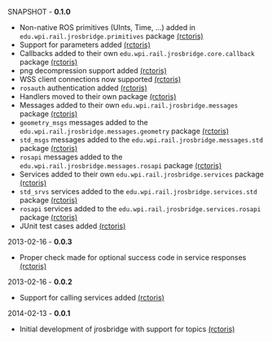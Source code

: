 SNAPSHOT - **0.1.0**
 * Non-native ROS primitives (UInts, Time, ...) added in `edu.wpi.rail.jrosbridge.primitives` package [(rctoris)](https://github.com/rctoris/)
 * Support for parameters added [(rctoris)](https://github.com/rctoris/)
 * Callbacks added to their own `edu.wpi.rail.jrosbridge.core.callback` package [(rctoris)](https://github.com/rctoris/)
 * png decompression support added [(rctoris)](https://github.com/rctoris/)
 * WSS client connections now supported [(rctoris)](https://github.com/rctoris/)
 * `rosauth` authentication added [(rctoris)](https://github.com/rctoris/)
 * Handlers moved to their own package [(rctoris)](https://github.com/rctoris/)
 * Messages added to their own `edu.wpi.rail.jrosbridge.messages` package [(rctoris)](https://github.com/rctoris/)
 * `geometry_msgs` messages added to the `edu.wpi.rail.jrosbridge.messages.geometry` package [(rctoris)](https://github.com/rctoris/)
 * `std_msgs` messages added to the `edu.wpi.rail.jrosbridge.messages.std` package [(rctoris)](https://github.com/rctoris/)
 * `rosapi` messages added to the `edu.wpi.rail.jrosbridge.messages.rosapi` package [(rctoris)](https://github.com/rctoris/)
 * Services added to their own `edu.wpi.rail.jrosbridge.services` package [(rctoris)](https://github.com/rctoris/)
 * `std_srvs` services added to the `edu.wpi.rail.jrosbridge.services.std` package [(rctoris)](https://github.com/rctoris/)
 * `rosapi` services added to the `edu.wpi.rail.jrosbridge.services.rosapi` package [(rctoris)](https://github.com/rctoris/)
 * JUnit test cases added [(rctoris)](https://github.com/rctoris/)

2013-02-16 - **0.0.3**
 * Proper check made for optional success code in service responses [(rctoris)](https://github.com/rctoris/)

2013-02-16 - **0.0.2**
 * Support for calling services added [(rctoris)](https://github.com/rctoris/)

2014-02-13 - **0.0.1**
 * Initial development of jrosbridge with support for topics [(rctoris)](https://github.com/rctoris/)

